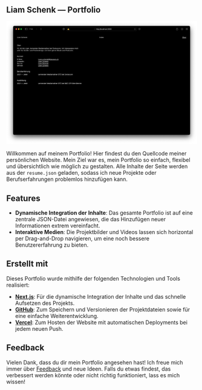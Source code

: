 ## Liam Schenk — Portfolio

![Portfolio](https://github.com/liamschenk/portfolio/blob/main/public/content/media/portfolio-1.png)

Willkommen auf meinem Portfolio! Hier findest du den Quellcode meiner persönlichen Website. Mein Ziel war es, mein Portfolio so einfach, flexibel und übersichtlich wie möglich zu gestalten. Alle Inhalte der Seite werden aus der `resume.json` geladen, sodass ich neue Projekte oder Berufserfahrungen problemlos hinzufügen kann.

## Features

- **Dynamische Integration der Inhalte**: Das gesamte Portfolio ist auf eine zentrale JSON-Datei angewiesen, die das Hinzufügen neuer Informationen extrem vereinfacht.
- **Interaktive Medien**: Die Projektbilder und Videos lassen sich horizontal per Drag-and-Drop navigieren, um eine noch bessere Benutzererfahrung zu bieten.

## Erstellt mit

Dieses Portfolio wurde mithilfe der folgenden Technologien und Tools realisiert:

- **[Next.js](https://nextjs.org)**: Für die dynamische Integration der Inhalte und das schnelle Aufsetzen des Projekts.
- **[GitHub](https://github.com)**: Zum Speichern und Versionieren der Projektdateien sowie für eine einfache Weiterentwicklung.
- **[Vercel](https://vercel.com/)**: Zum Hosten der Website mit automatischen Deployments bei jedem neuen Push.

## Feedback

Vielen Dank, dass du dir mein Portfolio angesehen hast! Ich freue mich immer über [Feedback](mailto:liam.schenk@bluewin.ch?subject=[Feedback]) und neue Ideen. Falls du etwas findest, das verbessert werden könnte oder nicht richtig funktioniert, lass es mich wissen!
